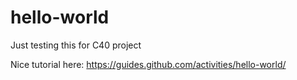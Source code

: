 # hello-world

Just testing this for C40 project

Nice tutorial here: https://guides.github.com/activities/hello-world/
